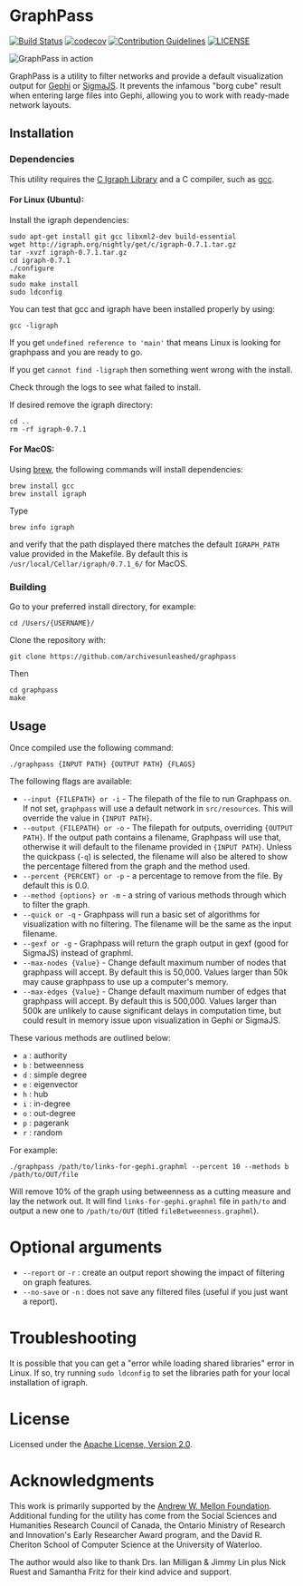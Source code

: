 # GraphPass
[![Build Status](https://travis-ci.org/archivesunleashed/graphpass.svg?branch=master)](https://travis-ci.org/archivesunleashed/graphpass)
[![codecov](https://codecov.io/gh/archivesunleashed/graphpass/branch/master/graph/badge.svg)](https://codecov.io/gh/archivesunleashed/graphpass)
[![Contribution Guidelines](http://img.shields.io/badge/CONTRIBUTING-Guidelines-blue.svg)](./CONTRIBUTING.md)
[![LICENSE](https://img.shields.io/badge/license-Apache-blue.svg?style=flat-square)](./LICENSE)

![GraphPass in action](https://user-images.githubusercontent.com/3834704/35356808-87152cf0-011f-11e8-9264-9c411ca16b3e.png)

GraphPass is a utility to filter networks and provide a default
visualization output for [Gephi](https://gephi.org/) or [SigmaJS](https://sigmaja.org). It prevents the infamous "borg cube" result when entering large files into Gephi, allowing you to work with ready-made network layouts.

## Installation

### Dependencies

This utility requires the [C Igraph Library](http://igraph.org/c/) and
a C compiler, such as [gcc](https://gcc.gnu.org/).

#### For Linux (Ubuntu):

Install the igraph dependencies:

```
sudo apt-get install git gcc libxml2-dev build-essential
wget http://igraph.org/nightly/get/c/igraph-0.7.1.tar.gz
tar -xvzf igraph-0.7.1.tar.gz
cd igraph-0.7.1
./configure
make
sudo make install
sudo ldconfig
```

You can test that gcc and igraph have been installed properly by using:

```
gcc -ligraph
```

If you get `undefined reference to 'main'` that means Linux is looking for
graphpass and you are ready to go.

If you get `cannot find -ligraph` then something went wrong with the install.

Check through the logs to see what failed to install.

If desired remove the igraph directory:

```
cd ..
rm -rf igraph-0.7.1
```

#### For MacOS:

Using [brew](https://brew.sh/), the following commands will install dependencies:

```
brew install gcc
brew install igraph
```

Type

```
brew info igraph
```

and verify that the path displayed there matches the default `IGRAPH_PATH` value provided in the Makefile. By default this is `/usr/local/Cellar/igraph/0.7.1_6/` for MacOS.

### Building

Go to your preferred install directory, for example:

```
cd /Users/{USERNAME}/
```

Clone the repository with:

```
git clone https://github.com/archivesunleashed/graphpass
```

Then

```
cd graphpass
make
```

## Usage

Once compiled use the following command:

```
./graphpass {INPUT PATH} {OUTPUT PATH} {FLAGS}
```

The following flags are available:

* `--input {FILEPATH} or -i` - The filepath of the file to run Graphpass on. If not set, `graphpass` will use
a default network in `src/resources`. This will override the value in `{INPUT PATH}`.
* `--output {FILEPATH} or -o` - The filepath for outputs, overriding `{OUTPUT PATH}`. If the output path contains a filename, Graphpass will use that, otherwise it will default to the filename provided in `{INPUT PATH}`. Unless the quickpass (`-q`) is selected, the filename will also be altered to show the percentage filtered from the graph and the method used.
* `--percent {PERCENT} or -p` - a percentage to remove from the file.  By default this is 0.0.
* `--method {options} or -m` - a string of various methods through which to filter the
graph.
* `--quick or -q` - Graphpass will run a basic set of algorithms for visualization with no filtering. The filename will be the same as the input filename.
* `--gexf or -g` - Graphpass will return the graph output in gexf (good for SigmaJS) instead of graphml.
* `--max-nodes {Value}` - Change default maximum number of nodes that graphpass will accept. By default this is 50,000. Values larger than 50k may cause graphpass to use up a computer's memory.
* `--max-edges {Value}` - Change default maximum number of edges that graphpass will accept. By default this is 500,000. Values larger than 500k are unlikely to cause significant delays in computation time, but could result in memory issue upon visualization in Gephi or SigmaJS.

These various methods are outlined below:

* `a` : authority
* `b` : betweenness
* `d` : simple degree
* `e` : eigenvector
* `h` : hub
* `i` : in-degree
* `o` : out-degree
* `p` : pagerank
* `r` : random

For example:

```
./graphpass /path/to/links-for-gephi.graphml --percent 10 --methods b /path/to/OUT/file
```

Will remove 10% of the graph using betweenness as a cutting measure and lay the network out. It will find `links-for-gephi.graphml` file in `path/to` and output a new one to `/path/to/OUT` (titled `fileBetweenness.graphml`).

# Optional arguments

* `--report` or `-r` : create an output report showing the impact of filtering on graph features.
* `--no-save` or `-n` : does not save any filtered files (useful if you just want a report).

# Troubleshooting

It is possible that you can get a "error while loading shared libraries" error in Linux.  If so, try running `sudo ldconfig` to set the libraries path for your local installation of igraph.

# License

Licensed under the [Apache License, Version 2.0](http://www.apache.org/licenses/LICENSE-2.0).

# Acknowledgments

This work is primarily supported by the [Andrew W. Mellon Foundation](https://uwaterloo.ca/arts/news/multidisciplinary-project-will-help-historians-unlock). Additional funding for the utility has come from the Social Sciences and Humanities Research Council of Canada, the Ontario Ministry of Research and Innovation's Early Researcher Award program, and the David R. Cheriton School of Computer Science at the University of Waterloo.

The author would also like to thank Drs. Ian Milligan & Jimmy Lin plus Nick Ruest and Samantha Fritz for their kind advice and support.
